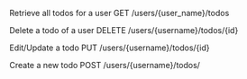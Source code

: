 Retrieve all todos for a user
GET /users/{user_name}/todos

Delete a todo of a user
DELETE /users/{username}/todos/{id}

Edit/Update a todo
PUT /users/{username}/todos/{id}

Create a new todo
POST /users/{username}/todos/